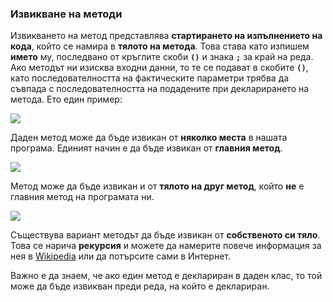 ### Извикване на методи

Извикването на метод представлява **стартирането на изпълнението на кода**, който се намира в **тялото на метода**. Това става като изпишем **името** му, последвано от кръглите скоби **`()`** и знака **`;`** за край на реда. Ако методът ни изисква входни данни, то те се подават в скобите **`()`**, като последователността на фактическите параметри трябва да съвпада с последователността на подадените при декларирането на метода. Ето един пример:

![](/assets/chapter-10-images/03.Invoking-methods-01.png)

Даден метод може да бъде извикан от **няколко места** в нашата програма. Единият начин е да бъде извикан от **главния метод**.

![](/assets/chapter-10-images/03.Invoking-methods-02.png)

Метод може да бъде извикан и от **тялото на друг метод**, който **не** е главния метод на програмата ни.

![](/assets/chapter-10-images/03.Invoking-methods-03.png)

Съществува вариант методът да бъде извикан от **собственото си тяло**. Това се нарича **рекурсия** и можете да намерите повече информация за нея в [Wikipedia](https://bg.wikipedia.org/wiki/%D0%A0%D0%B5%D0%BA%D1%83%D1%80%D1%81%D0%B8%D1%8F) или да потърсите сами в Интернет.

Важно е да знаем, че ако един метод е деклариран в даден клас, то той може да бъде извикван преди реда, на който е деклариран.